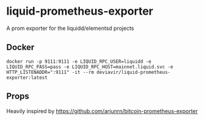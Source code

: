 # liquid-prometheus-exporter
A prom exporter for the liquidd/elementsd projects

## Docker

```
docker run -p 9111:9111 -e LIQUID_RPC_USER=liquidd -e LIQUID_RPC_PASS=pass -e LIQUID_RPC_HOST=mainnet.liquid.svc -e HTTP_LISTENADDR=":9111" -it --rm deviavir/liquid-prometheus-exporter:latest
```

## Props

Heavily inspired by https://github.com/arjunrn/bitcoin-prometheus-exporter
